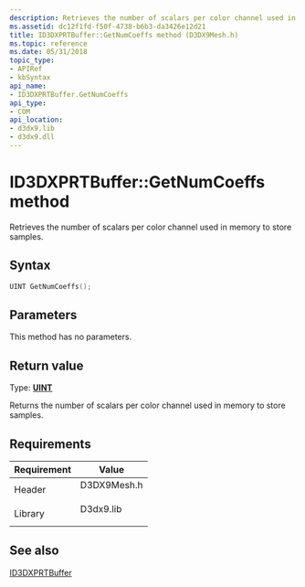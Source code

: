 ```yaml
---
description: Retrieves the number of scalars per color channel used in memory to store samples.
ms.assetid: dc12f1fd-f50f-4738-b6b3-da3426e12d21
title: ID3DXPRTBuffer::GetNumCoeffs method (D3DX9Mesh.h)
ms.topic: reference
ms.date: 05/31/2018
topic_type: 
- APIRef
- kbSyntax
api_name: 
- ID3DXPRTBuffer.GetNumCoeffs
api_type: 
- COM
api_location: 
- d3dx9.lib
- d3dx9.dll
---
```


# ID3DXPRTBuffer::GetNumCoeffs method

Retrieves the number of scalars per color channel used in memory to store samples.

## Syntax


```C++
UINT GetNumCoeffs();
```



## Parameters

This method has no parameters.

## Return value

Type: **[**UINT**](../winprog/windows-data-types.md)**

Returns the number of scalars per color channel used in memory to store samples.

## Requirements



| Requirement | Value |
|--------------------|----------------------------------------------------------------------------------------|
| Header<br/>  | <dl> <dt>D3DX9Mesh.h</dt> </dl> |
| Library<br/> | <dl> <dt>D3dx9.lib</dt> </dl>   |



## See also

<dl> <dt>

[ID3DXPRTBuffer](id3dxprtbuffer.md)
</dt> </dl>

 

 
